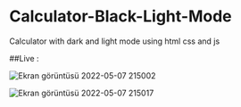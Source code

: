 # Calculator-Black-Light-Mode
 Calculator with dark and light mode using html css and js

##Live :


![Ekran görüntüsü 2022-05-07 215002](https://user-images.githubusercontent.com/72731296/167267926-bea6ff34-e7be-4ebe-9855-ad07a30d55aa.png)


![Ekran görüntüsü 2022-05-07 215017](https://user-images.githubusercontent.com/72731296/167267934-4f63532f-cbf0-4171-83a3-36b4c338764c.png)
